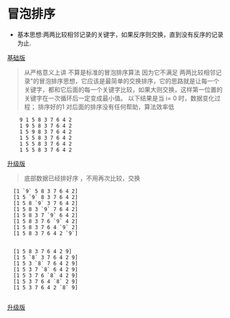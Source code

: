 # 冒泡排序
- 基本思想:两两比较相邻记录的关键字，如果反序则交换，直到没有反序的记录为止.
 
[基础版](./BubbleSort1.php)
>   从严格意义上讲 不算是标准的冒泡排序算法 因为它不满足 两两比较相邻记录"的冒泡排序思想，它应该是最简单的交换排序，它的思路就是让每一个关键字，都和它后面的每一个关键字比较，如果大则交换，这样第一位置的关键字在一次循环后一定变成最小值。 以下结果是当 i= 0 时，数据变化过程；
>排序好的1 对后面的排序没有任何帮助，算法效率低
```  
    9 1 5 8 3 7 6 4 2
    1 9 5 8 3 7 6 4 2
    1 5 9 8 3 7 6 4 2
    1 5 5 8 3 7 6 4 2
    1 5 5 8 3 7 6 4 2
    1 5 5 8 3 7 6 4 2
```

[升级版](./BubbleSort2.php)
> 底部数据已经排好序 ，不用再次比较，交换

```
  [1 `9` 5 8 3 7 6 4 2]
  [1 5 `9` 8 3 7 6 4 2]
  [1 5 8 `9` 3 7 6 4 2]
  [1 5 8 3 `9` 7 6 4 2]
  [1 5 8 3 7 `9` 6 4 2]
  [1 5 8 3 7 6 `9` 4 2]
  [1 5 8 3 7 6 4 `9` 2]
  [1 5 8 3 7 6 4 2 `9`]

  
  [1 5 8 3 7 6 4 2 9]
  [1 5 `8` 3 7 6 4 2 9]
  [1 5 3 `8` 7 6 4 2 9]
  [1 5 3 7 `8` 6 4 2 9]
  [1 5 3 7 6 `8` 4 2 9]
  [1 5 3 7 6 4 `8` 2 9]
  [1 5 3 7 6 4 2 `8` 9]


```


[升级版](./BubbleSort3.php)
